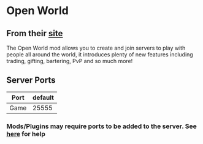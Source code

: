 # Open World

## From their [site](https://openworldhelp.fandom.com/wiki/Open_World_Wiki)

The Open World mod allows you to create and join servers to play with people all around the world, it introduces plenty of new features including trading, gifting, bartering, PvP and so much more!

## Server Ports

| Port    | default |
|---------|---------|
| Game    | 25555   |

### Mods/Plugins may require ports to be added to the server.  See [here](https://openworldhelp.fandom.com/wiki/Creating_a_server)  for help
